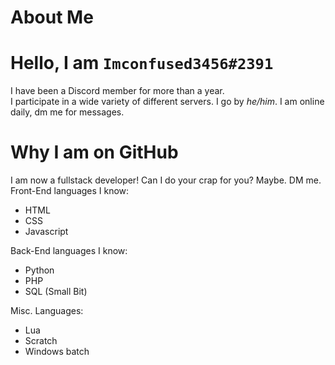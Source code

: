 # About Me
# Hello, I am <code>Imconfused3456#2391</code>
I have been a Discord member for more than a year.<br/>
I participate in a wide variety of different servers. 
I go by <em>he/him</em>.
I am online daily, dm me for messages.
# Why I am on GitHub
I am now a fullstack developer! Can I do your crap for you? Maybe. DM me.
Front-End languages I know:
<ul>
  <li>HTML</li>
  <li>CSS</li>
  <li>Javascript</li>
</ul>
Back-End languages I know:
<ul>
  <li>Python</li>
  <li>PHP</li>
  <li>SQL (Small Bit)</li>
</ul>
Misc. Languages:
<ul>
  <li>Lua</li>
  <li>Scratch</li>
  <li>Windows batch</li>
<ul>
